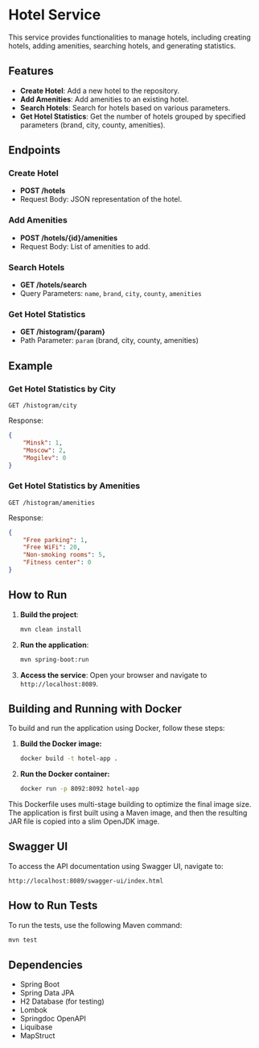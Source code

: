 # Hotel Service

This service provides functionalities to manage hotels, including creating hotels, adding amenities, searching hotels, and generating statistics.

## Features

- **Create Hotel**: Add a new hotel to the repository.
- **Add Amenities**: Add amenities to an existing hotel.
- **Search Hotels**: Search for hotels based on various parameters.
- **Get Hotel Statistics**: Get the number of hotels grouped by specified parameters (brand, city, county, amenities).

## Endpoints

### Create Hotel

- **POST /hotels**
- Request Body: JSON representation of the hotel.

### Add Amenities

- **POST /hotels/{id}/amenities**
- Request Body: List of amenities to add.

### Search Hotels

- **GET /hotels/search**
- Query Parameters: `name`, `brand`, `city`, `county`, `amenities`

### Get Hotel Statistics

- **GET /histogram/{param}**
- Path Parameter: `param` (brand, city, county, amenities)

## Example

### Get Hotel Statistics by City

```
GET /histogram/city
```

Response:
```json
{
    "Minsk": 1,
    "Moscow": 2,
    "Mogilev": 0
}
```

### Get Hotel Statistics by Amenities

```
GET /histogram/amenities
```

Response:
```json
{
    "Free parking": 1,
    "Free WiFi": 20,
    "Non-smoking rooms": 5,
    "Fitness center": 0
}
```

## How to Run

1. **Build the project**:
    ```sh
    mvn clean install
    ```

2. **Run the application**:
    ```sh
    mvn spring-boot:run
    ```

3. **Access the service**:
    Open your browser and navigate to `http://localhost:8089`.

## Building and Running with Docker

To build and run the application using Docker, follow these steps:

1. **Build the Docker image:**

   ```sh
   docker build -t hotel-app .
   ```

2. **Run the Docker container:**

   ```sh
   docker run -p 8092:8092 hotel-app
   ```

This Dockerfile uses multi-stage building to optimize the final image size. The application is first built using a Maven image, and then the resulting JAR file is copied into a slim OpenJDK image.

## Swagger UI

To access the API documentation using Swagger UI, navigate to:
```
http://localhost:8089/swagger-ui/index.html
```

## How to Run Tests

To run the tests, use the following Maven command:
```sh
mvn test
```

## Dependencies

- Spring Boot
- Spring Data JPA
- H2 Database (for testing)
- Lombok
- Springdoc OpenAPI
- Liquibase
- MapStruct

